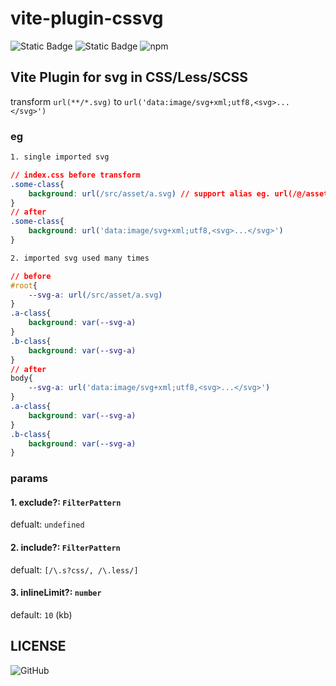 # vite-plugin-cssvg #

![Static Badge](https://img.shields.io/badge/author-jxk-blue)
![Static Badge](https://img.shields.io/badge/version-1.0.0-brightyellow)
![npm](https://img.shields.io/npm/dw/%40jackjiang18/vite-plugin-cssvg)


## Vite Plugin for svg in CSS/Less/SCSS ##

transform `url(**/*.svg)` to `url('data:image/svg+xml;utf8,<svg>...</svg>')`

### eg ###

```css
1. single imported svg

// index.css before transform
.some-class{
    background: url(/src/asset/a.svg) // support alias eg. url(/@/asset/a.svg)
}
// after 
.some-class{
    background: url('data:image/svg+xml;utf8,<svg>...</svg>')
}

2. imported svg used many times

// before
#root{
    --svg-a: url(/src/asset/a.svg)
}
.a-class{
    background: var(--svg-a)
}
.b-class{
    background: var(--svg-a)
}
// after
body{
    --svg-a: url('data:image/svg+xml;utf8,<svg>...</svg>')
}
.a-class{
    background: var(--svg-a)
}
.b-class{
    background: var(--svg-a)
}
```

### params ###

#### 1. exclude?: `FilterPattern` ####

defualt: `undefined`

#### 2. include?: `FilterPattern` ####

defualt: `[/\.s?css/, /\.less/]`

#### 3. inlineLimit?: `number` ####

default: `10` (kb)

## LICENSE ##

![GitHub](https://img.shields.io/github/license/yinguobing/cnn-facial-landmark)